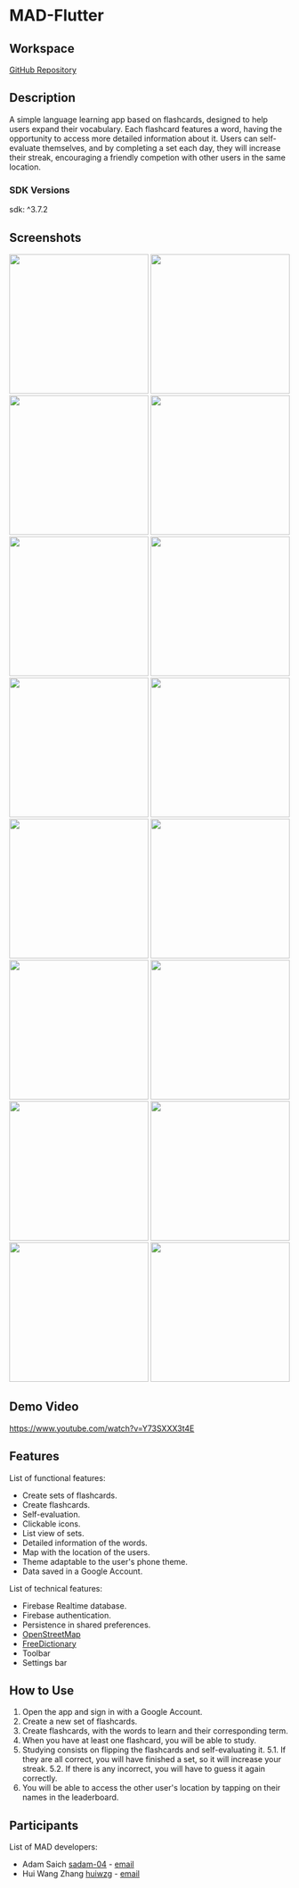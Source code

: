 # MAD-Flutter

## Workspace
[GitHub Repository](https://github.com/huiwzg/MAD_Flutter)


## Description
A simple language learning app based on flashcards, designed to help users expand their vocabulary. Each flashcard features a word, having the opportunity to access more detailed information about it. Users can self-evaluate themselves, and by completing a set each day, they will increase their streak, encouraging a friendly competion with other users in the same location.

### SDK Versions
sdk: ^3.7.2

## Screenshots
<img style="width: 250px" src="https://github.com/user-attachments/assets/5b33d17e-7875-4455-8361-a9ae5257a281">
<img style="width: 250px" src="https://github.com/user-attachments/assets/164dd44e-529d-47e2-8eac-bd191d951aa3">
<img style="width: 250px" src="https://github.com/user-attachments/assets/36514430-f1c6-4ec9-ace1-1cf705e300f1">
<img style="width: 250px" src="https://github.com/user-attachments/assets/56af7f98-f04f-4195-b886-ce2288286c11">
<img style="width: 250px" src="https://github.com/user-attachments/assets/88fd59e8-fc89-4d6f-9403-a4b5dbd28610">
<img style="width: 250px" src="https://github.com/user-attachments/assets/4eb10fd0-e162-4cf0-95bd-6705479cbf4b">
<img style="width: 250px" src="https://github.com/user-attachments/assets/aac50858-6d4b-4668-9240-002d6e0298e5">
<img style="width: 250px" src="https://github.com/user-attachments/assets/f6adbe39-e8b3-414a-9085-4f895b65b917">
<img style="width: 250px" src="https://github.com/user-attachments/assets/c5155316-1d9b-4522-8865-6da09ed06346">
<img style="width: 250px" src="https://github.com/user-attachments/assets/a5c14926-4251-4ee5-92ef-26b4658a21cc">
<img style="width: 250px" src="https://github.com/user-attachments/assets/73544788-ed30-4807-80b0-71c3eba6601a">
<img style="width: 250px" src="https://github.com/user-attachments/assets/2249d57c-766b-4c14-b8ee-eb6af5bee96f">
<img style="width: 250px" src="https://github.com/user-attachments/assets/50fec4af-81b2-4f27-96cc-50cb916bc2e2">
<img style="width: 250px" src="https://github.com/user-attachments/assets/da25d50d-8f9d-4988-a3ba-845f9c69b1a5">
<img style="width: 250px" src="https://github.com/user-attachments/assets/405b52d2-4372-4a9c-b9cc-839b55aeace4">
<img style="width: 250px" src="https://github.com/user-attachments/assets/8234bf35-619c-44c9-bb17-defa0156ac04">


## Demo Video
https://www.youtube.com/watch?v=Y73SXXX3t4E 

## Features
List of functional features:
- Create sets of flashcards.
- Create flashcards.
- Self-evaluation.
- Clickable icons.
- List view of sets.
- Detailed information of the words.
- Map with the location of the users.
- Theme adaptable to the user's phone theme.
- Data saved in a Google Account.

List of technical features:
- Firebase Realtime database.
- Firebase authentication.
- Persistence in shared preferences.
- [OpenStreetMap](https://www.openstreetmap.org)
- [FreeDictionary](https://pub.dev/documentation/free_dictionary_api_v2/latest/)
- Toolbar
- Settings bar

## How to Use
1. Open the app and sign in with a Google Account.
2. Create a new set of flashcards.
3. Create flashcards, with the words to learn and their corresponding term.
4. When you have at least one flashcard, you will be able to study.
5. Studying consists on flipping the flashcards and self-evaluating it.
5.1. If they are all correct, you will have finished a set, so it will increase your streak.
5.2. If there is any incorrect, you will have to guess it again correctly.
6. You will be able to access the other user's location by tapping on their names in the leaderboard.
   

## Participants
List of MAD developers:
- Adam Saich [sadam-04](https://github.com/sadam-04) - [email](a.saich@alumnos.upm.es)
- Hui Wang Zhang [huiwzg](https://github.com/huiwzg) - [email](hui.w@alumnos.upm.es)
